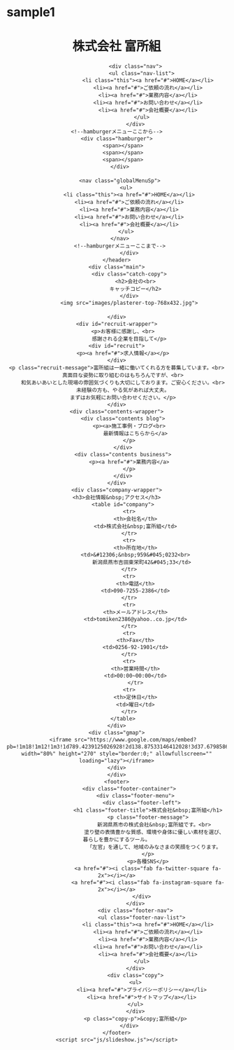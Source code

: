 # sample1<!DOCTYPE html>
<html lang="ja">
<head>
    <link rel="stylesheet" href="css/style.css">
    <link rel="stylesheet" href="css/responsive.css">
    <link rel="stylesheet" type="text/css" href="https://cdn.jsdelivr.net/npm/slick-carousel@1.8.1/slick/slick.css">
    <link rel="stylesheet" type="text/css" href="https://cdn.jsdelivr.net/npm/slick-carousel@1.8.1/slick/slick-theme.css">
    <link rel="stylesheet" type="text/css" href="https://cdn.jsdelivr.net/npm/slick-carousel@1.8.1/slick/slick.css">
    <link href="https://fonts.googleapis.com/earlyaccess/hannari.css" rel="stylesheet">
    <meta name=”viewport” content=”width=device-width,initial-scale=1″>
    <script src="https://kit.fontawesome.com/e0a6756a44.js" crossorigin="anonymous"></script>
    <script src="https://cdnjs.cloudflare.com/ajax/libs/gsap/3.9.0/gsap.min.js"></script>
    <script src="https://ajax.googleapis.com/ajax/libs/jquery/3.4.1/jquery.min.js"></script>
    <script type="text/javascript" src="https://cdnjs.cloudflare.com/ajax/libs/jquery/1.11.3/jquery.min.js"></script>
    <script type="text/javascript" src="https://cdn.jsdelivr.net/npm/slick-carousel@1.8.1/slick/slick.min.js"></script>
    <meta charset="UTF-8">
    <meta http-equiv="X-UA-Compatible" content="IE=edge">
    <meta name="viewport" content="width=device-width, initial-scale=1.0">
    <title>株式会社富所組</title>
</head>
<body>
    <header>
            <div class="title-container">
                <div class="header-menu">
                    <div class="header-left">
                        <h1>株式会社&nbsp;富所組</h1>
                    </div>
                    <div class="header-right">
                        <a href="#"><i class="fab fa-twitter-square fa-2x"></i></a>
                        <a href="#"><i class="fab fa-instagram-square fa-2x"></i></a>
                    </div>
                </div>
      
                <div class="nav">
                    <ul class="nav-list">
                        <li class="this"><a href="#">HOME</a></li>
                        <li><a href="#">ご依頼の流れ</a></li>
                        <li><a href="#">業務内容</a></li>
                        <li><a href="#">お問い合わせ</a></li>
                        <li><a href="#">会社概要</a></li>
                    </ul>
                </div>
    <!--hamburgerメニューここから-->
    <div class="hamburger">
        <span></span>
        <span></span>
        <span></span>
      </div>
      
      <nav class="globalMenuSp">
          <ul>
            <li class="this"><a href="#">HOME</a></li>
            <li><a href="#">ご依頼の流れ</a></li>
            <li><a href="#">業務内容</a></li>
            <li><a href="#">お問い合わせ</a></li>
            <li><a href="#">会社概要</a></li>
          </ul>
      </nav>
      <!--hamburgerメニューここまで-->
            </div>
    </header>
    <div class="main">
            <div class="catch-copy">
                <h2>会社の<br>
                キャッチコピー</h2>
            </div>
            <img src="images/plasterer-top-768x432.jpg">

    </div>
    <div id="recruit-wrapper">
        <p>お客様に感謝し、<br>
            感謝される企業を目指して</p>
    <div id="recruit">
        <p><a href="#">求人情報</a></p>
    </div>
    <p class="recruit-message">富所組は一緒に働いてくれる方を募集しています。<br>
        真面目な姿勢に取り組むのはもちろんですが、<br>
        和気あいあいとした現場の雰囲気づくりも大切にしております。ご安心ください。<br>
        未経験の方も、やる気があれば大丈夫。
        まずはお気軽にお問い合わせください。</p>
    </div>
    <div class="contents-wrapper">
        <div class="contents blog">
            <p><a>施工事例・ブログ<br>
                最新情報はこちらから</a>
            </p>
        </div>
        <div class="contents business">
            <p><a href="#">業務内容</a>
            </p>
        </div>
    </div>
    <div class="company-wrapper">
    <h3>会社情報&nbsp;アクセス</h3>
        <table id="company">
            <tr>
                <th>会社名</th>
                <td>株式会社&nbsp;富所組</td>
            </tr>
            <tr>
                <th>所在地</th>
                <td>&#12306;&nbsp;959&#045;0232<br>
                    新潟県燕市吉田東栄町42&#045;33</td>
            </tr>
            <tr>
                <th>電話</th>
                <td>090-7255-2386</td>
            </tr>
            <tr>
                <th>メールアドレス</th>
                <td>tomiken2386@yahoo..co.jp</td>
            </tr>
            <tr>
                <th>Fax</th>
                <td>0256-92-1901</td>
            </tr>
            <tr>
                <th>営業時間</th>
                <td>00:00~00:00</td>
                </tr>
            <tr>
                <th>定休日</th>
                <td>曜日</td>
            </tr>
        </table>
    </div>
    <div class="gmap">
        <iframe src="https://www.google.com/maps/embed?pb=!1m18!1m12!1m3!1d789.4239125026928!2d138.87533146412028!3d37.67985867099711!2m3!1f0!2f0!3f0!3m2!1i1024!2i768!4f13.1!3m3!1m2!1s0x5ff4e5b340fead91%3A0x5a58344c54e03ec8!2z44CSOTU5LTAyMzIg5paw5r2f55yM54eV5biC5ZCJ55Sw5p2x5qCE55S677yU77yS!5e0!3m2!1sja!2sjp!4v1640336964362!5m2!1sja!2sjp" width="80%" height="270" style="border:0;" allowfullscreen="" loading="lazy"></iframe>
    </div>
    </div>
    <footer>
            <div class="footer-container">
                <div class="footer-menu">
                    <div class="footer-left">
                        <h1 class="footer-title">株式会社&nbsp;富所組</h1>
                        <p class="footer-message">
                            新潟県燕市の株式会社&nbsp;富所組です。<br>
                            塗り壁の表情豊かな質感、環境や身体に優しい素材を選び、暮らしを豊かにするツール。
                            「左官」を通して、地域のみなさまの笑顔をつくります。
                        </p>
                        <p>各種SNS</p>
                        <a href="#"><i class="fab fa-twitter-square fa-2x"></i></a>
                        <a href="#"><i class="fab fa-instagram-square fa-2x"></i></a>
                    </div>
                </div>
                <div class="footer-nav">
                    <ul class="footer-nav-list">
                        <li class="this"><a href="#">HOME</a></li>
                        <li><a href="#">ご依頼の流れ</a></li>
                        <li><a href="#">業務内容</a></li>
                        <li><a href="#">お問い合わせ</a></li>
                        <li><a href="#">会社概要</a></li>
                    </ul>
                </div>
                <div class="copy">
                <ul>
                    <li><a href="#">プライバシーポリシー</a></li>
                    <li><a href="#">サイトマップ</a></li>
                </ul>
                </div>
                <p class="copy-p">&copy;富所組</p>
            </div>
    </footer>
    <script src="js/slideshow.js"></script>
</body>
    
